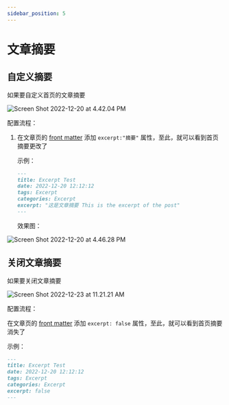 ```yaml
---
sidebar_position: 5
---
```



# 文章摘要

## 自定义摘要

如果要自定义首页的文章摘要

![Screen Shot 2022-12-20 at 4.42.04 PM](https://evan.beee.top/img/Screen%20Shot%202022-12-20%20at%204.42.04%20PM.png)

配置流程：

1. 在文章页的 [front matter](https://hexo.io/docs/front-matter.html) 添加 `excerpt:"摘要"` 属性，至此，就可以看到首页摘要更改了

   示例：

   ```markdown
   ---
   title: Excerpt Test
   date: 2022-12-20 12:12:12
   tags: Excerpt
   categories: Excerpt
   excerpt: "这是文章摘要 This is the excerpt of the post"
   ---
   ```
   
   效果图：  
   
![Screen Shot 2022-12-20 at 4.46.28 PM](https://evan.beee.top/img/Screen%20Shot%202022-12-20%20at%204.46.28%20PM.png)

## 关闭文章摘要

如果要关闭文章摘要

![Screen Shot 2022-12-23 at 11.21.21 AM](https://evan.beee.top/img/Screen%20Shot%202022-12-23%20at%2011.21.21%20AM.png)

配置流程：

在文章页的 [front matter](https://hexo.io/docs/front-matter.html) 添加 `excerpt: false` 属性，至此，就可以看到首页摘要消失了

示例：

```markdown
---
title: Excerpt Test
date: 2022-12-20 12:12:12
tags: Excerpt
categories: Excerpt
excerpt: false
---
```

